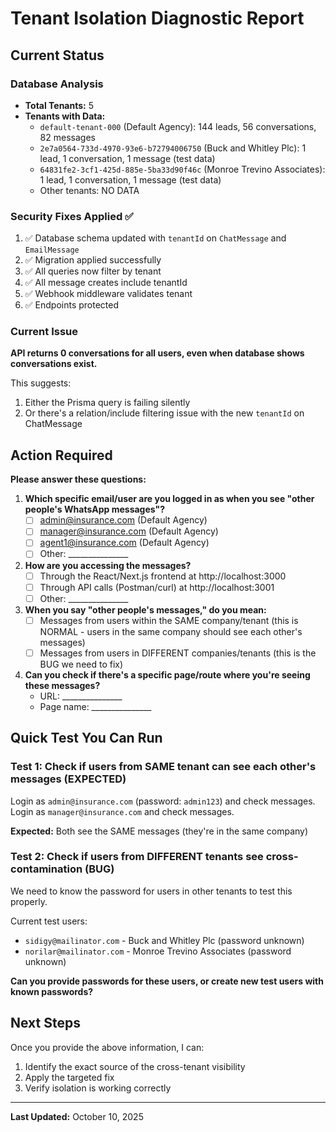 # Tenant Isolation Diagnostic Report

## Current Status

### Database Analysis
- **Total Tenants:** 5
- **Tenants with Data:**
  - `default-tenant-000` (Default Agency): 144 leads, 56 conversations, 82 messages
  - `2e7a0564-733d-4970-93e6-b72794006750` (Buck and Whitley Plc): 1 lead, 1 conversation, 1 message (test data)
  - `64831fe2-3cf1-425d-885e-5ba33d90f46c` (Monroe Trevino Associates): 1 lead, 1 conversation, 1 message (test data)
  - Other tenants: NO DATA

### Security Fixes Applied ✅
1. ✅ Database schema updated with `tenantId` on `ChatMessage` and `EmailMessage`
2. ✅ Migration applied successfully
3. ✅ All queries now filter by tenant
4. ✅ All message creates include tenantId
5. ✅ Webhook middleware validates tenant
6. ✅ Endpoints protected

### Current Issue
**API returns 0 conversations for all users, even when database shows conversations exist.**

This suggests:
1. Either the Prisma query is failing silently
2. Or there's a relation/include filtering issue with the new `tenantId` on ChatMessage

## Action Required

**Please answer these questions:**

1. **Which specific email/user are you logged in as when you see "other people's WhatsApp messages"?**
   - [ ] admin@insurance.com (Default Agency)
   - [ ] manager@insurance.com (Default Agency)
   - [ ] agent1@insurance.com (Default Agency)
   - [ ] Other: _______________

2. **How are you accessing the messages?**
   - [ ] Through the React/Next.js frontend at http://localhost:3000
   - [ ] Through API calls (Postman/curl) at http://localhost:3001
   - [ ] Other: _______________

3. **When you say "other people's messages," do you mean:**
   - [ ] Messages from users within the SAME company/tenant (this is NORMAL - users in the same company should see each other's messages)
   - [ ] Messages from users in DIFFERENT companies/tenants (this is the BUG we need to fix)

4. **Can you check if there's a specific page/route where you're seeing these messages?**
   - URL: _______________
   - Page name: _______________

## Quick Test You Can Run

### Test 1: Check if users from SAME tenant can see each other's messages (EXPECTED)

Login as `admin@insurance.com` (password: `admin123`) and check messages.
Login as `manager@insurance.com` and check messages.

**Expected:** Both see the SAME messages (they're in the same company)

### Test 2: Check if users from DIFFERENT tenants see cross-contamination (BUG)

We need to know the password for users in other tenants to test this properly.

Current test users:
- `sidigy@mailinator.com` - Buck and Whitley Plc (password unknown)
- `norilar@mailinator.com` - Monroe Trevino Associates (password unknown)

**Can you provide passwords for these users, or create new test users with known passwords?**

## Next Steps

Once you provide the above information, I can:
1. Identify the exact source of the cross-tenant visibility
2. Apply the targeted fix
3. Verify isolation is working correctly

---

**Last Updated:** October 10, 2025

